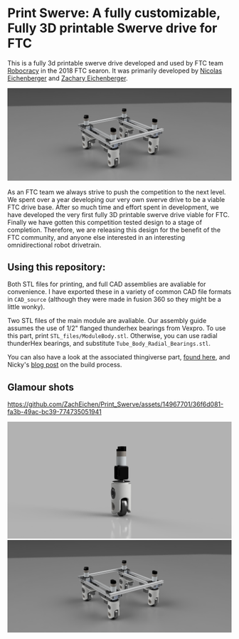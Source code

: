 # Print Swerve: A fully customizable, Fully 3D printable Swerve drive for FTC 

This is a fully 3d printable swerve drive developed and used by FTC team [Robocracy](http://www.ftcrobocracy.org) in the 2018 FTC searon. It was primarily developed by [Nicolas Eichenberger](https://sites.google.com/view/neichenberger/) and [Zachary Eichenberger](https://github.com/ZachEichen).

![A render of the printable swerve assembled](images/Print_Swerve_Assembled_render_1.png)

As an FTC team we always strive to push the competition to the next level. We spent over a year developing our very own swerve drive to be a viable FTC drive base. 
After so much time and effort spent in development, we have developed the very first fully 3D printable swerve drive viable for FTC. Finally we have gotten this competition tested design to a stage of completion. 
Therefore, we are releasing this design for the benefit of the FTC community, and anyone else interested in an interesting omnidirectional robot drivetrain. 

## Using this repository: 

Both STL files for printing, and full CAD assemblies are avaliable for convenience. I have exported these in a variety of common CAD file formats in `CAD_source` (although they were made in fusion 360 so they might be a little wonky). 

Two STL files of the main module are avaliable. Our assembly guide assumes the use of 1/2" flanged thunderhex bearings from Vexpro. To use this part, print `STL_files/ModuleBody.stl`. Otherwise, you can use radial thunderHex bearings, and substitute `Tube_Body_Radial_Bearings.stl`.

You can also have a look at the associated thingiverse part, [found here](https://www.thingiverse.com/thing:2998874/files), and Nicky's [blog post](https://sites.google.com/view/neichenberger/projects/robotics-projects/swerve-drive-saga)  on the build process. 

## Glamour shots 

https://github.com/ZachEichen/Print_Swerve/assets/14967701/36f6d081-fa3b-49ac-bc39-774735051941

![Glam shot](images/Print_Swerve_Render_2.png)
![Glam shot](images/Print_Swerve_Assembled_render_1.png)
